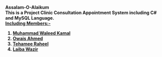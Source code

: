 <b>Assalam-O-Alaikum<b>
<br>This is a Project Clinic Consultation Appointment System including C# and MySQL Language.<br>
<b><u>Including Members:-<br>
1) Muhammad Waleed Kamal<br>
2) Owais Ahmed<br>
3) Tehamee Raheel<br>
4) Laiba Wazir<br>
